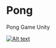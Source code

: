# Pong
 Pong Game Unity

[![Alt text](https://img.youtube.com/vi/g7lu4wgdLRU/0.jpg)](https://www.youtube.com/watch?v=g7lu4wgdLRU)


